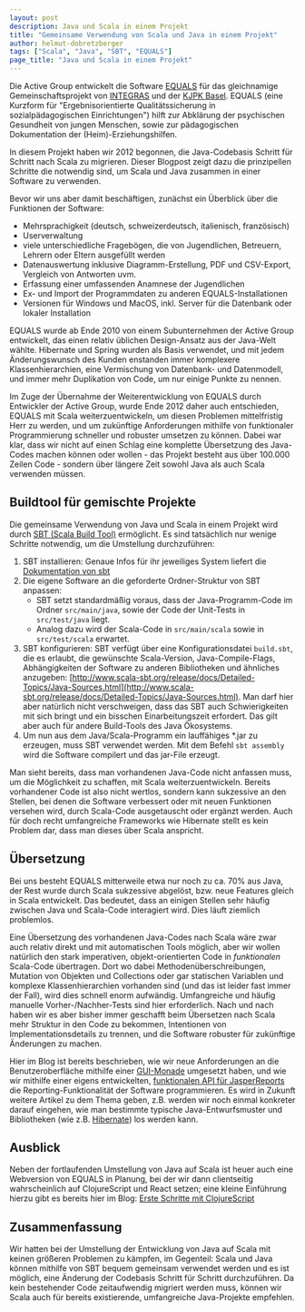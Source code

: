 ```yaml
---
layout: post
description: Java und Scala in einem Projekt
title: "Gemeinsame Verwendung von Scala und Java in einem Projekt"
author: helmut-dobretzberger
tags: ["Scala", "Java", "SBT", "EQUALS"]
page_title: "Java und Scala in einem Projekt"
---
```


Die Active Group entwickelt die Software [EQUALS](http://www.equals.ch) für das gleichnamige Gemeinschaftsprojekt von [INTEGRAS](http://www.integras.ch)
und der [KJPK Basel](http://www.upkbs.ch/patienten/ambulantes-angebot/kinder-und-jugend/Seiten/default.aspx). 
EQUALS (eine Kurzform für "Ergebnisorientierte Qualitätssicherung in sozialpädagogischen Einrichtungen") hilft zur Abklärung
der psychischen Gesundheit von jungen Menschen, sowie zur pädagogischen Dokumentation der (Heim)-Erziehungshilfen.

In diesem Projekt haben wir 2012 begonnen, die Java-Codebasis Schritt für Schritt nach Scala zu migrieren.
Dieser Blogpost zeigt dazu die prinzipellen Schritte die notwendig sind, um Scala und Java zusammen in einer Software zu verwenden.

<!-- more start --> 

Bevor wir uns aber damit beschäftigen, zunächst ein Überblick über die Funktionen der Software:

- Mehrsprachigkeit (deutsch, schweizerdeutsch, italienisch, französisch)
- Userverwaltung
- viele unterschiedliche Fragebögen, die von Jugendlichen, Betreuern, Lehrern oder Eltern ausgefüllt werden
- Datenauswertung inklusive Diagramm-Erstellung, PDF und CSV-Export, Vergleich von Antworten uvm.
- Erfassung einer umfassenden Anamnese der Jugendlichen
- Ex- und Import der Programmdaten zu anderen EQUALS-Installationen
- Versionen für Windows und MacOS, inkl. Server für die Datenbank oder lokaler Installation

EQUALS wurde ab Ende 2010 von einem Subunternehmen der Active Group
entwickelt, das einen relativ üblichen Design-Ansatz aus der Java-Welt
wählte. Hibernate und Spring wurden als Basis verwendet, und mit jedem
Änderungswunsch des Kunden enstanden immer komplexere
Klassenhierarchien, eine Vermischung von Datenbank- und Datenmodell,
und immer mehr Duplikation von Code, um nur einige Punkte zu nennen.
 
Im Zuge der Übernahme der Weiterentwicklung von EQUALS durch
Entwickler der Active Group, wurde Ende 2012 daher auch entschieden, EQUALS
mit Scala weiterzuentwickeln, um diesen Problemen mittelfristig Herr
zu werden, und um zukünftige Anforderungen mithilfe von funktionaler Programmierung schneller und robuster umsetzen zu können.
Dabei war klar, dass wir nicht auf einen Schlag eine komplette Übersetzung des Java-Codes machen können oder wollen - das Projekt besteht
aus über 100.000 Zeilen Code - sondern über längere Zeit sowohl Java als auch Scala verwenden müssen.

## Buildtool für gemischte Projekte

Die gemeinsame Verwendung von Java und Scala in einem Projekt wird durch [SBT (Scala Build Tool)](http://www.scala-sbt.org) ermöglicht.
Es sind tatsächlich nur wenige Schritte notwendig, um die Umstellung durchzuführen:

1. SBT installieren: Genaue Infos für ihr jeweiliges System liefert die [Dokumentation von sbt](http://www.scala-sbt.org/release/docs/Getting-Started/Setup.html)
2. Die eigene Software an die geforderte Ordner-Struktur von SBT anpassen: 
   - SBT setzt standardmäßig voraus, dass der Java-Programm-Code im Ordner `src/main/java`, sowie der Code der Unit-Tests in `src/test/java` liegt.
   - Analog dazu wird der Scala-Code in `src/main/scala` sowie in `src/test/scala` erwartet.
3. SBT konfigurieren: SBT verfügt über eine Konfigurationsdatei `build.sbt`, die es erlaubt, die gewünschte Scala-Version, Java-Compile-Flags, 
   Abhängigkeiten der Software zu anderen Bibliotheken und ähnliches anzugeben: [http://www.scala-sbt.org/release/docs/Detailed-Topics/Java-Sources.html](http://www.scala-sbt.org/release/docs/Detailed-Topics/Java-Sources.html).
   Man darf hier aber natürlich nicht verschweigen, dass das SBT auch Schwierigkeiten mit sich bringt und ein bisschen Einarbeitungszeit erfordert. Das gilt aber
auch für andere Build-Tools des Java Ökosystems.
4. Um nun aus dem Java/Scala-Programm ein lauffähiges \*.jar zu erzeugen, muss SBT verwendet werden. Mit dem Befehl `sbt assembly` wird die Software compilert und
   das jar-File erzeugt.
   
Man sieht bereits, dass man vorhandenen Java-Code nicht anfassen muss, um die Möglichkeit zu schaffen, mit Scala weiterzuentwickeln. Bereits vorhandener Code ist also
nicht wertlos, sondern kann sukzessive an den Stellen, bei denen die Software verbessert oder mit neuen Funktionen versehen wird, durch Scala-Code ausgetauscht 
oder ergänzt werden. Auch für doch recht umfangreiche Frameworks wie Hibernate stellt es kein Problem dar, dass man dieses über Scala anspricht. 


## Übersetzung

Bei uns besteht EQUALS mitterweile etwa nur noch zu ca. 70% aus Java,
der Rest wurde durch Scala sukzessive abgelöst, bzw. neue Features
gleich in Scala entwickelt. Das bedeutet, dass an einigen Stellen sehr
häufig zwischen Java und Scala-Code interagiert wird. Dies läuft
ziemlich problemlos.

Eine Übersetzung des vorhandenen Java-Codes nach Scala wäre zwar auch relativ
direkt und mit automatischen Tools möglich, aber wir wollen natürlich
den stark imperativen, objekt-orientierten Code in _funktionalen_
Scala-Code übertragen. Dort wo dabei Methodenüberschreibungen,
Mutation von Objekten und Collections oder gar statischen Variablen
und komplexe Klassenhierarchien vorhanden sind (und das ist leider
fast immer der Fall), wird dies schnell enorm aufwändig. Umfangreiche
und häufig manuelle Vorher-/Nachher-Tests sind hier erforderlich. Nach
und nach haben wir es aber bisher immer geschafft beim Übersetzen nach
Scala mehr Struktur in den Code zu bekommen, Intentionen von
Implementationsdetails zu trennen, und die Software robuster für
zukünftige Änderungen zu machen.

Hier im Blog ist bereits beschrieben, wie wir neue Anforderungen an die Benutzeroberfläche mithilfe einer [GUI-Monade](/2013/05/29/gui-monade.html) umgesetzt haben,
und wie wir mithilfe einer eigens entwickelten, [funktionalen API für JasperReports](2013/06/13/funktionale-api-jasper.html) die Reporting-Funktionalität der Software programmieren.
Es wird in Zukunft weitere Artikel zu dem Thema geben, z.B. werden wir noch einmal konkreter darauf eingehen, wie man bestimmte typische
Java-Entwurfsmuster und Bibliotheken (wie z.B. [Hibernate](http://hibernate.org/)) los werden kann.

## Ausblick

Neben der fortlaufenden Umstellung von Java auf Scala ist heuer auch eine Webversion von EQUALS in Planung,
bei der wir dann clientseitig wahrscheinlich auf ClojureScript und React setzen; eine kleine
Einführung hierzu gibt es bereits hier im Blog: [Erste Schritte mit ClojureScript](/2014/02/14/clojurescript-react.html)

## Zusammenfassung

Wir hatten bei der Umstellung der Entwicklung von Java auf Scala mit keinen größeren Problemen zu kämpfen, im Gegenteil: Scala und Java können mithilfe von SBT bequem gemeinsam verwendet werden und es
ist möglich, eine Änderung der Codebasis Schritt für Schritt durchzuführen. Da kein bestehender Code zeitaufwendig migriert werden muss, können wir Scala auch für bereits existierende, umfangreiche Java-Projekte empfehlen. 
